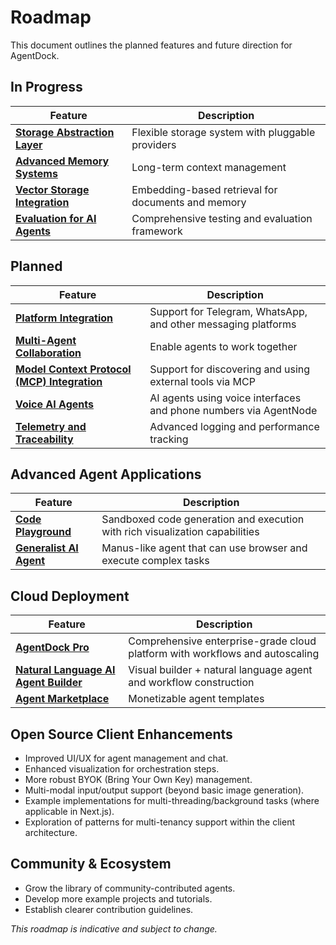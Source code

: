 # Roadmap

This document outlines the planned features and future direction for AgentDock.

## In Progress

| Feature | Description |
|---------|-------------|
| [**Storage Abstraction Layer**](./roadmap/storage-abstraction.md) | Flexible storage system with pluggable providers |
| [**Advanced Memory Systems**](./roadmap/advanced-memory.md) | Long-term context management |
| [**Vector Storage Integration**](./roadmap/vector-storage.md) | Embedding-based retrieval for documents and memory |
| [**Evaluation for AI Agents**](./roadmap/evaluation-framework.md) | Comprehensive testing and evaluation framework |

## Planned

| Feature | Description |
|---------|-------------|
| [**Platform Integration**](./roadmap/platform-integration.md) | Support for Telegram, WhatsApp, and other messaging platforms |
| [**Multi-Agent Collaboration**](./roadmap/multi-agent-collaboration.md) | Enable agents to work together |
| [**Model Context Protocol (MCP) Integration**](./roadmap/mcp-integration.md) | Support for discovering and using external tools via MCP |
| [**Voice AI Agents**](./roadmap/voice-agents.md) | AI agents using voice interfaces and phone numbers via AgentNode |
| [**Telemetry and Traceability**](./roadmap/telemetry.md) | Advanced logging and performance tracking |

## Advanced Agent Applications

| Feature | Description |
|---------|-------------|
| [**Code Playground**](./roadmap/code-playground.md) | Sandboxed code generation and execution with rich visualization capabilities |
| [**Generalist AI Agent**](./roadmap/generalist-agent.md) | Manus-like agent that can use browser and execute complex tasks |

## Cloud Deployment

| Feature | Description |
|---------|-------------|
| [**AgentDock Pro**](/docs/agentdock-pro) | Comprehensive enterprise-grade cloud platform with workflows and autoscaling |
| [**Natural Language AI Agent Builder**](./roadmap/nl-agent-builder.md) | Visual builder + natural language agent and workflow construction |
| [**Agent Marketplace**](./roadmap/agent-marketplace.md) | Monetizable agent templates |
## Open Source Client Enhancements

-   Improved UI/UX for agent management and chat.
-   Enhanced visualization for orchestration steps.
-   More robust BYOK (Bring Your Own Key) management.
-   Multi-modal input/output support (beyond basic image generation).
-   Example implementations for multi-threading/background tasks (where applicable in Next.js).
-   Exploration of patterns for multi-tenancy support within the client architecture.

## Community & Ecosystem

-   Grow the library of community-contributed agents.
-   Develop more example projects and tutorials.
-   Establish clearer contribution guidelines.

*This roadmap is indicative and subject to change.*

